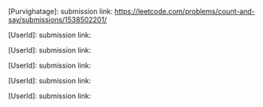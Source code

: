 [Purvighatage]:
submission link: https://leetcode.com/problems/count-and-say/submissions/1538502201/

[UserId]:
submission link: 

[UserId]:
submission link: 

[UserId]:
submission link: 

[UserId]:
submission link: 

[UserId]:
submission link: 
